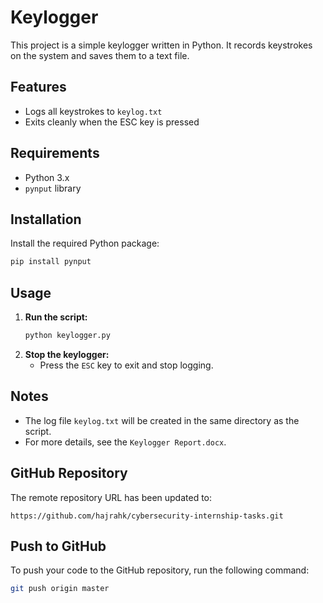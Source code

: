 # Keylogger

This project is a simple keylogger written in Python. It records keystrokes on the system and saves them to a text file.

## Features
- Logs all keystrokes to `keylog.txt`
- Exits cleanly when the ESC key is pressed

## Requirements
- Python 3.x
- `pynput` library

## Installation
Install the required Python package:
```bash
pip install pynput
```

## Usage
1. **Run the script:**
   ```bash
   python keylogger.py
   ```
2. **Stop the keylogger:**
   - Press the `ESC` key to exit and stop logging.

## Notes
- The log file `keylog.txt` will be created in the same directory as the script.
- For more details, see the `Keylogger Report.docx`.

## GitHub Repository
The remote repository URL has been updated to:
```
https://github.com/hajrahk/cybersecurity-internship-tasks.git
```

## Push to GitHub
To push your code to the GitHub repository, run the following command:
```bash
git push origin master
```